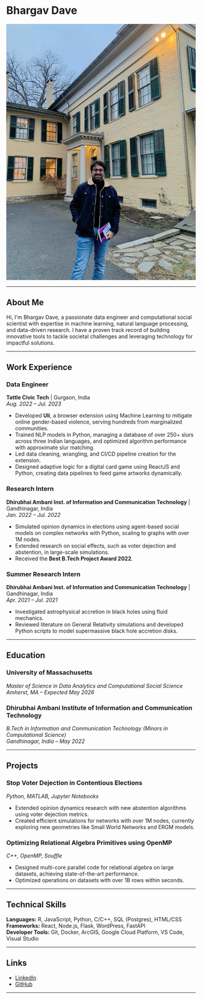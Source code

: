 # Bhargav Dave

![Profile Picture](images/portfolio-image.jpg)

---

## About Me

Hi, I'm Bhargav Dave, a passionate data engineer and computational social scientist with expertise in machine learning, natural language processing, and data-driven research. I have a proven track record of building innovative tools to tackle societal challenges and leveraging technology for impactful solutions.

---

## Work Experience

### **Data Engineer**
**Tattle Civic Tech** | Gurgaon, India  
*Aug. 2022 – Jul. 2023*  
- Developed **Uli**, a browser extension using Machine Learning to mitigate online gender-based violence, serving hundreds from marginalized communities.  
- Trained NLP models in Python, managing a database of over 250+ slurs across three Indian languages, and optimized algorithm performance with approximate slur matching.  
- Led data cleaning, wrangling, and CI/CD pipeline creation for the extension.  
- Designed adaptive logic for a digital card game using ReactJS and Python, creating data pipelines to feed game artworks dynamically.

### **Research Intern**
**Dhirubhai Ambani Inst. of Information and Communication Technology** | Gandhinagar, India  
*Jan. 2022 – Jul. 2022*  
- Simulated opinion dynamics in elections using agent-based social models on complex networks with Python, scaling to graphs with over 1M nodes.  
- Extended research on social effects, such as voter dejection and abstention, in large-scale simulations.  
- Received the **Best B.Tech Project Award 2022**.

### **Summer Research Intern**
**Dhirubhai Ambani Inst. of Information and Communication Technology** | Gandhinagar, India  
*Apr. 2021 – Jul. 2021*  
- Investigated astrophysical accretion in black holes using fluid mechanics.  
- Reviewed literature on General Relativity simulations and developed Python scripts to model supermassive black hole accretion disks.

---

## Education

### **University of Massachusetts**  
*Master of Science in Data Analytics and Computational Social Science*  
*Amherst, MA – Expected May 2026*

### **Dhirubhai Ambani Institute of Information and Communication Technology**  
*B.Tech in Information and Communication Technology (Minors in Computational Science)*  
*Gandhinagar, India – May 2022*

---

## Projects

### **Stop Voter Dejection in Contentious Elections**  
*Python, MATLAB, Jupyter Notebooks*  
- Extended opinion dynamics research with new abstention algorithms using voter dejection metrics.  
- Created efficient simulations for networks with over 1M nodes, currently exploring new geometries like Small World Networks and ERGM models.

### **Optimizing Relational Algebra Primitives using OpenMP**  
*C++, OpenMP, Souffle*  
- Designed multi-core parallel code for relational algebra on large datasets, achieving state-of-the-art performance.  
- Optimized operations on datasets with over 1B rows within seconds.

---

## Technical Skills

**Languages:** R, JavaScript, Python, C/C++, SQL (Postgres), HTML/CSS  
**Frameworks:** React, Node.js, Flask, WordPress, FastAPI  
**Developer Tools:** Git, Docker, ArcGIS, Google Cloud Platform, VS Code, Visual Studio

---

## Links

- [LinkedIn](https://linkedin.com/in/bhargavrdave)  
- [GitHub](https://github.com/Bhargav-Dave)

---
